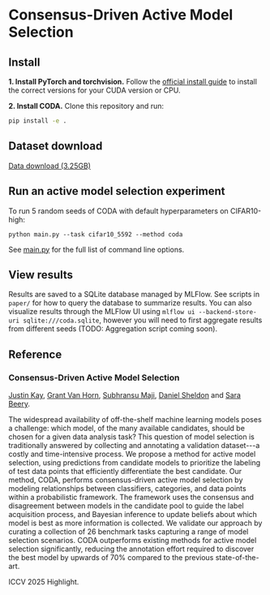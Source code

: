 # Consensus-Driven Active Model Selection 

## Install

**1. Install PyTorch and torchvision.** Follow the [official install guide](https://pytorch.org/get-started/locally/) to install the correct versions for your CUDA version or CPU.

**2. Install CODA.** Clone this repository and run:

```bash
pip install -e .
```

## Dataset download

[Data download (3.25GB)](https://drive.google.com/file/d/1H8zXwAGkkAQP5L1gofpeF69jeIZqzPaW/view?usp=sharing)

## Run an active model selection experiment

To run 5 random seeds of CODA with default hyperparameters on CIFAR10-high:

```python main.py --task cifar10_5592 --method coda```

See [main.py](main.py) for the full list of command line options.

## View results

Results are saved to a SQLite database managed by MLFlow. See scripts in `paper/` for how to query the database to summarize results. You can also visualize results through the MLFlow UI using `mlflow ui --backend-store-uri sqlite:///coda.sqlite`, however you will need to first aggregate results from different seeds (TODO: Aggregation script coming soon).

## Reference

### Consensus-Driven Active Model Selection

[Justin Kay](https://justinkay.github.io), [Grant Van Horn](https://gvanhorn38.github.io/), [Subhransu Maji](https://people.cs.umass.edu/~smaji/), [Daniel Sheldon](https://people.cs.umass.edu/~sheldon/) and [Sara Beery](https://beerys.github.io/).

The widespread availability of off-the-shelf machine learning models poses a challenge: which model, of the many available candidates, should be chosen for a given data analysis task? This question of model selection is traditionally answered by collecting and annotating a validation dataset---a costly and time-intensive process. We propose a method for active model selection, using predictions from candidate models to prioritize the labeling of test data points that efficiently differentiate the best candidate. Our method, CODA, performs consensus-driven active model selection by modeling relationships between classifiers, categories, and data points within a probabilistic framework. The framework uses the consensus and disagreement between models in the candidate pool to guide the label acquisition process, and Bayesian inference to update beliefs about which model is best as more information is collected. We validate our approach by curating a collection of 26 benchmark tasks capturing a range of model selection scenarios. CODA outperforms existing methods for active model selection significantly, reducing the annotation effort required to discover the best model by upwards of 70% compared to the previous state-of-the-art.

ICCV 2025 Highlight.
